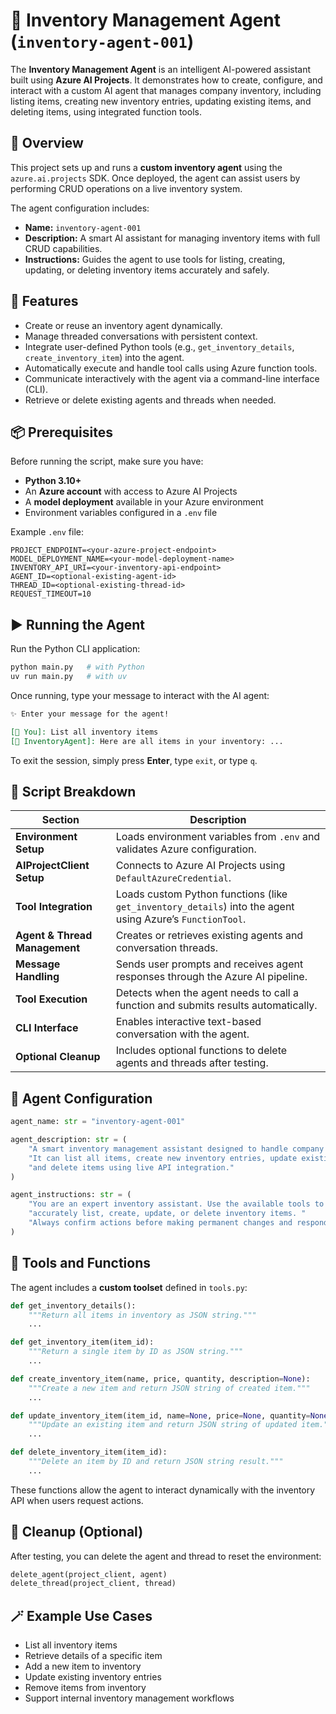 # 🧠 Inventory Management Agent (`inventory-agent-001`)

The **Inventory Management Agent** is an intelligent AI-powered assistant built using **Azure AI Projects**.
It demonstrates how to create, configure, and interact with a custom AI agent that manages company inventory, including listing items, creating new inventory entries, updating existing items, and deleting items, using integrated function tools.

## 🚀 Overview

This project sets up and runs a **custom inventory agent** using the `azure.ai.projects` SDK.
Once deployed, the agent can assist users by performing CRUD operations on a live inventory system.

The agent configuration includes:

* **Name:** `inventory-agent-001`
* **Description:** A smart AI assistant for managing inventory items with full CRUD capabilities.
* **Instructions:** Guides the agent to use tools for listing, creating, updating, or deleting inventory items accurately and safely.

## 🧩 Features

* Create or reuse an inventory agent dynamically.
* Manage threaded conversations with persistent context.
* Integrate user-defined Python tools (e.g., `get_inventory_details`, `create_inventory_item`) into the agent.
* Automatically execute and handle tool calls using Azure function tools.
* Communicate interactively with the agent via a command-line interface (CLI).
* Retrieve or delete existing agents and threads when needed.

## 📦 Prerequisites

Before running the script, make sure you have:

* **Python 3.10+**
* An **Azure account** with access to Azure AI Projects
* A **model deployment** available in your Azure environment
* Environment variables configured in a `.env` file

Example `.env` file:

```env
PROJECT_ENDPOINT=<your-azure-project-endpoint>
MODEL_DEPLOYMENT_NAME=<your-model-deployment-name>
INVENTORY_API_URI=<your-inventory-api-endpoint>
AGENT_ID=<optional-existing-agent-id>
THREAD_ID=<optional-existing-thread-id>
REQUEST_TIMEOUT=10
```

## ▶️ Running the Agent

Run the Python CLI application:

```bash
python main.py   # with Python
uv run main.py   # with uv
```

Once running, type your message to interact with the AI agent:

```md
✨ Enter your message for the agent!

[🧑 You]: List all inventory items
[🤖 InventoryAgent]: Here are all items in your inventory: ...
```

To exit the session, simply press **Enter**, type `exit`, or type `q`.

## 🧱 Script Breakdown

| Section                       | Description                                                                                               |
| ----------------------------- | --------------------------------------------------------------------------------------------------------- |
| **Environment Setup**         | Loads environment variables from `.env` and validates Azure configuration.                                |
| **AIProjectClient Setup**     | Connects to Azure AI Projects using `DefaultAzureCredential`.                                             |
| **Tool Integration**          | Loads custom Python functions (like `get_inventory_details`) into the agent using Azure’s `FunctionTool`. |
| **Agent & Thread Management** | Creates or retrieves existing agents and conversation threads.                                            |
| **Message Handling**          | Sends user prompts and receives agent responses through the Azure AI pipeline.                            |
| **Tool Execution**            | Detects when the agent needs to call a function and submits results automatically.                        |
| **CLI Interface**             | Enables interactive text-based conversation with the agent.                                               |
| **Optional Cleanup**          | Includes optional functions to delete agents and threads after testing.                                   |

## 🧠 Agent Configuration

```python
agent_name: str = "inventory-agent-001"

agent_description: str = (
    "A smart inventory management assistant designed to handle company stock. "
    "It can list all items, create new inventory entries, update existing items, "
    "and delete items using live API integration."
)

agent_instructions: str = (
    "You are an expert inventory assistant. Use the available tools to "
    "accurately list, create, update, or delete inventory items. "
    "Always confirm actions before making permanent changes and respond clearly."
)
```

## 🧰 Tools and Functions

The agent includes a **custom toolset** defined in `tools.py`:

```python
def get_inventory_details():
    """Return all items in inventory as JSON string."""
    ...

def get_inventory_item(item_id):
    """Return a single item by ID as JSON string."""
    ...

def create_inventory_item(name, price, quantity, description=None):
    """Create a new item and return JSON string of created item."""
    ...

def update_inventory_item(item_id, name=None, price=None, quantity=None, description=None):
    """Update an existing item and return JSON string of updated item."""
    ...

def delete_inventory_item(item_id):
    """Delete an item by ID and return JSON string result."""
    ...
```

These functions allow the agent to interact dynamically with the inventory API when users request actions.

## 🧹 Cleanup (Optional)

After testing, you can delete the agent and thread to reset the environment:

```python
delete_agent(project_client, agent)
delete_thread(project_client, thread)
```

## 🪄 Example Use Cases

* List all inventory items
* Retrieve details of a specific item
* Add a new item to inventory
* Update existing inventory entries
* Remove items from inventory
* Support internal inventory management workflows
